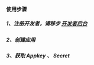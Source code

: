 #### 使用步骤

##### 1、注册开发者，请移步 [开发者后台](https://developer.rongcloud.cn)

##### 2、创建应用

##### 3、获取 Appkey 、 Secret
